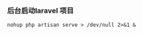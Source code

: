 [^_^]:
    title: 常用命令
    date: 2016-5-4
    tags: command
    ---END

### 后台启动laravel 项目

```
nohup php artisan serve > /dev/null 2>&1 &
```
